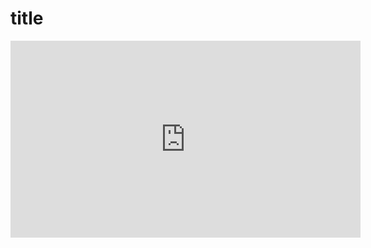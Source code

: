 # title

<iframe width="560" height="315" src="https://www.youtube.com/embed/VU0b3E_Ye_8" title="YouTube video player" frameborder="0" allow="accelerometer; autoplay; clipboard-write; encrypted-media; gyroscope; picture-in-picture; web-share" allowfullscreen></iframe>

